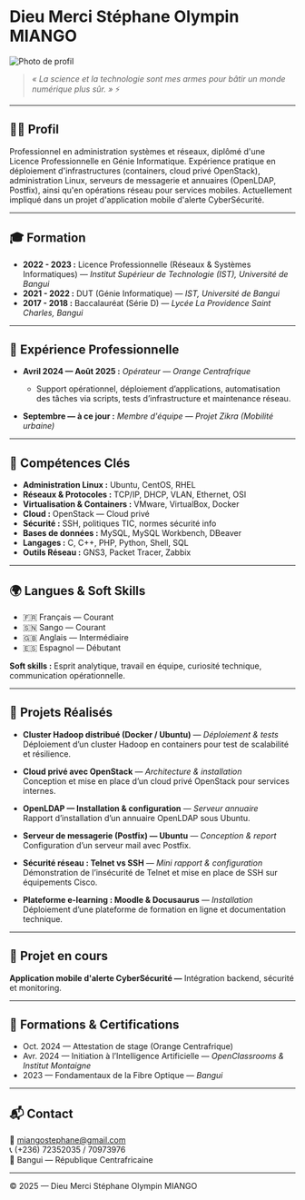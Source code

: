 # Dieu Merci Stéphane Olympin MIANGO

![Photo de profil](photo.jpg)

> _« La science et la technologie sont mes armes pour bâtir un monde numérique plus sûr. »_ ⚡

---

## 👨‍💻 Profil
Professionnel en administration systèmes et réseaux, diplômé d'une Licence Professionnelle en Génie Informatique. Expérience pratique en déploiement d'infrastructures (containers, cloud privé OpenStack), administration Linux, serveurs de messagerie et annuaires (OpenLDAP, Postfix), ainsi qu'en opérations réseau pour services mobiles. Actuellement impliqué dans un projet d'application mobile d'alerte CyberSécurité.

---

## 🎓 Formation
- **2022 - 2023 :** Licence Professionnelle (Réseaux & Systèmes Informatiques) — *Institut Supérieur de Technologie (IST), Université de Bangui*
- **2021 - 2022 :** DUT (Génie Informatique) — *IST, Université de Bangui*
- **2017 - 2018 :** Baccalauréat (Série D) — *Lycée La Providence Saint Charles, Bangui*

---

## 💼 Expérience Professionnelle
- **Avril 2024 — Août 2025 :** *Opérateur — Orange Centrafrique*
  - Support opérationnel, déploiement d’applications, automatisation des tâches via scripts, tests d’infrastructure et maintenance réseau.

- **Septembre — à ce jour :** *Membre d'équipe — Projet Zikra (Mobilité urbaine)*

---

## 🧠 Compétences Clés
- **Administration Linux :** Ubuntu, CentOS, RHEL
- **Réseaux & Protocoles :** TCP/IP, DHCP, VLAN, Ethernet, OSI
- **Virtualisation & Containers :** VMware, VirtualBox, Docker
- **Cloud :** OpenStack — Cloud privé
- **Sécurité :** SSH, politiques TIC, normes sécurité info
- **Bases de données :** MySQL, MySQL Workbench, DBeaver
- **Langages :** C, C++, PHP, Python, Shell, SQL
- **Outils Réseau :** GNS3, Packet Tracer, Zabbix

---

## 🌍 Langues & Soft Skills
- 🇫🇷 Français — Courant  
- 🇸🇳 Sango — Courant  
- 🇬🇧 Anglais — Intermédiaire  
- 🇪🇸 Espagnol — Débutant  

**Soft skills :** Esprit analytique, travail en équipe, curiosité technique, communication opérationnelle.

---

## 🎯 Projets Réalisés
- **Cluster Hadoop distribué (Docker / Ubuntu)** — *Déploiement & tests*  
  Déploiement d’un cluster Hadoop en containers pour test de scalabilité et résilience.

- **Cloud privé avec OpenStack** — *Architecture & installation*  
  Conception et mise en place d’un cloud privé OpenStack pour services internes.

- **OpenLDAP — Installation & configuration** — *Serveur annuaire*  
  Rapport d’installation d’un annuaire OpenLDAP sous Ubuntu.

- **Serveur de messagerie (Postfix) — Ubuntu** — *Conception & report*  
  Configuration d’un serveur mail avec Postfix.

- **Sécurité réseau : Telnet vs SSH** — *Mini rapport & configuration*  
  Démonstration de l’insécurité de Telnet et mise en place de SSH sur équipements Cisco.

- **Plateforme e-learning : Moodle & Docusaurus** — *Installation*  
  Déploiement d’une plateforme de formation en ligne et documentation technique.

---

## 🚀 Projet en cours
**Application mobile d'alerte CyberSécurité —** Intégration backend, sécurité et monitoring.

---

## 📜 Formations & Certifications
- Oct. 2024 — Attestation de stage (Orange Centrafrique)
- Avr. 2024 — Initiation à l’Intelligence Artificielle — *OpenClassrooms & Institut Montaigne*
- 2023 — Fondamentaux de la Fibre Optique — *Bangui*

---

## 📬 Contact
📧 [miangostephane@gmail.com](mailto:miangostephane@gmail.com)  
📞 (+236) 72352035 / 70973976  
📍 Bangui — République Centrafricaine

---

© 2025 — Dieu Merci Stéphane Olympin MIANGO



